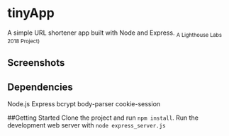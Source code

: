 # tinyApp
A simple URL shortener app built with Node and Express.
<sub>A Lighthouse Labs 2018 Project)</sub>


## Screenshots

## Dependencies
Node.js
Express
bcrypt
body-parser
cookie-session

##Getting Started
Clone the project and run `npm install`.
Run the development web server with `node express_server.js`
